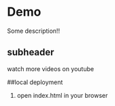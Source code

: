 # Demo

Some description!!

## subheader

watch more videos on youtube

##local deployment
1. open index.html in your browser
